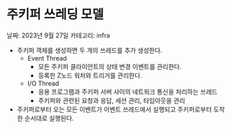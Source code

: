 # 주키퍼 쓰레딩 모델

날짜: 2023년 9월 27일
카테고리: infra

- 주키퍼 객체를 생성하면 두 개의 쓰레드를 추가 생성한다.
    - Event Thread
        - 모든 주키퍼 클라이언트의 상태 변경 이벤트를 관리한다.
        - 등록한 Z노드 워처와 트리거를 관리한다.
    - I/O Thread
        - 응용 프로그램과 주키퍼 서버 사이의 네트워크 통신을 처리하는 쓰레드
        - 주키퍼와 관련된 요청과 응답, 세션 관리, 타임아웃을 관리
- 주키퍼로부터 오는 모든 이벤트가 이벤트 쓰레드에서 실행되고 주키퍼로부터 도착한 순서대로 실행된다.